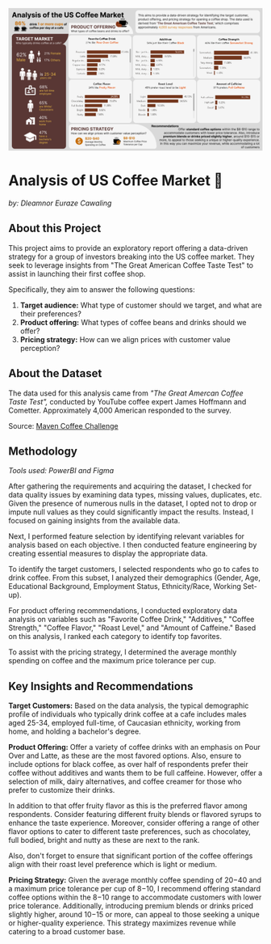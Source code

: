 ![alt text](https://github.com/Eugocode/US-Coffee-Market-Analysis/blob/main/US%20Coffee%20Market%20Report.png)

# Analysis of US Coffee Market 🍵

_by: Dleamnor Euraze Cawaling_

## About this Project

This project aims to provide an exploratory report offering a data-driven strategy for a group of investors breaking into the US coffee market. They seek to leverage insights from "The Great American Coffee Taste Test" to assist in launching their first coffee shop.

Specifically, they aim to answer the following questions:

1. **Target audience:** What type of customer should we target, and what are their preferences?
2. **Product offering:** What types of coffee beans and drinks should we offer?
3. **Pricing strategy:** How can we align prices with customer value perception?

## About the Dataset

The data used for this analysis came from _"The Great Amercan Coffee Taste Test",_ conducted by YouTube coffee expert James Hoffmann and Cometter. Approximately 4,000 American responded to the survey.

Source: [Maven Coffee Challenge](https://mavenanalytics.io/challenges/maven-coffee-challenge/30)

## Methodology

_Tools used: PowerBI and Figma_

After gathering the requirements and acquiring the dataset, I checked for data quality issues by examining data types, missing values, duplicates, etc. Given the presence of numerous nulls in the dataset, I opted not to drop or impute null values as they could significantly impact the results. Instead, I focused on gaining insights from the available data.

Next, I performed feature selection by identifying relevant variables for analysis based on each objective. I then conducted feature engineering by creating essential measures to display the appropriate data.

To identify the target customers, I selected respondents who go to cafes to drink coffee. From this subset, I analyzed their demographics (Gender, Age, Educational Background, Employment Status, Ethnicity/Race, Working Set-up).

For product offering recommendations, I conducted exploratory data analysis on variables such as "Favorite Coffee Drink," "Additives," "Coffee Strength," "Coffee Flavor," "Roast Level," and "Amount of Caffeine." Based on this analysis, I ranked each category to identify top favorites.

To assist with the pricing strategy, I determined the average monthly spending on coffee and the maximum price tolerance per cup.

## Key Insights and Recommendations

**Target Customers:** Based on the data analysis, the typical demographic profile of individuals who typically drink coffee at a cafe includes males aged 25-34, employed full-time, of Caucasian ethnicity, working from home, and holding a bachelor's degree.

**Product Offering:**
Offer a variety of coffee drinks with an emphasis on Pour Over and Latte, as these are the most favored options. Also, ensure to include options for black coffee, as over half of respondents prefer their coffee without additives and wants them to be full caffeine. However, offer a selection of milk, dairy alternatives, and coffee creamer for those who prefer to customize their drinks.

In addition to that offer fruity flavor as this is the preferred flavor among respondents. Consider featuring different fruity blends or flavored syrups to enhance the taste experience. Moreover, consider offering a range of other flavor options to cater to different taste preferences, such as chocolatey, full bodied, bright and nutty as these are next to the rank.

Also, don't forget to ensure that significant portion of the coffee offerings align with their roast level preference which is light or medium.

**Pricing Strategy:** Given the average monthly coffee spending of $20-$40 and a maximum price tolerance per cup of $8-$10, I recommend offering standard coffee options within the $8-$10 range to accommodate customers with lower price tolerance. Additionally, introducing premium blends or drinks priced slightly higher, around $10-$15 or more, can appeal to those seeking a unique or higher-quality experience. This strategy maximizes revenue while catering to a broad customer base.
